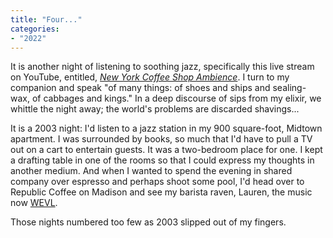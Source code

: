 ```yaml
---
title: "Four..."
categories:
- "2022"
---
```


It is another night of listening to soothing jazz, specifically this live stream on YouTube, entitled, [*New York Coffee Shop Ambience*](https://www.youtube.com/watch?v=VNTm0tVqk3w).  I turn to my companion and speak "of many things: of shoes and ships and sealing-wax, of cabbages and kings."  In a deep discourse of sips from my elixir, we whittle the night away; the world's problems are discarded shavings...

It is a 2003 night:  I'd listen to a jazz station in my 900 square-foot, Midtown apartment.  I was surrounded by books, so much that I'd have to pull a TV out on a cart to entertain guests.  It was a two-bedroom place for one.  I kept a drafting table in one of the rooms so that I could express my thoughts in another medium.  And when I wanted to spend the evening in shared company over espresso and perhaps shoot some pool, I'd head over to Republic Coffee on Madison and see my barista raven, Lauren, the music now [WEVL](https://wevl.org/).

Those nights numbered too few as 2003 slipped out of my fingers.